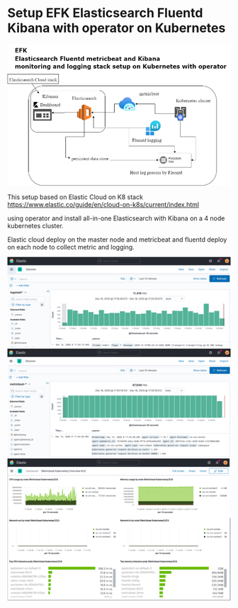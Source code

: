 # Setup EFK Elasticsearch Fluentd Kibana with operator on Kubernetes

![EFK stack](/image/Elasticsearch-Fluentd-logstack.png)

This setup based on Elastic Cloud on K8 stack 
https://www.elastic.co/guide/en/cloud-on-k8s/current/index.html

using operator and install all-in-one Elasticsearch with Kibana on a 4 node kubernetes cluster.

Elastic cloud deploy on the master node and
metricbeat and fluentd deploy on each node to collect metric and logging.

![logstash](/image/kibana-logstash.png)
![metricbeat](/image/kibana-metricbeat.png)
![Kubernetes Dashboard](/image/kubernetes-dashboard.png)
